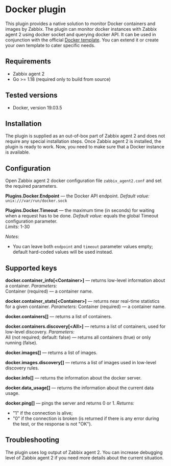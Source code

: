 # Docker plugin
This plugin provides a native solution to monitor Docker
containers and images by Zabbix. 
The plugin can monitor docker instances with Zabbix agent 2 using docker socket
and querying docker API. It can be used in conjunction with the official 
[Docker template](https://git.zabbix.com/projects/ZBX/repos/zabbix/browse/templates/app/docker). 
You can extend it or create your own template to cater specific needs.

## Requirements
* Zabbix agent 2
* Go >= 1.18 (required only to build from source)

## Tested versions
* Docker, version 19.03.5

## Installation
The plugin is supplied as an out-of-box part of Zabbix agent 2 and 
does not require any special installation steps. Once 
Zabbix agent 2 is installed, the plugin is ready to work. 
Now, you need to make sure that a Docker instance is available.

## Configuration
Open Zabbix agent 2 docker configuration file `zabbix_agent2.conf` and 
set the required parameters.

**Plugins.Docker.Endpoint** — the Docker API endpoint.
*Default value:* `unix:///var/run/docker.sock`    
 
**Plugins.Docker.Timeout** — the maximum time (in seconds) for 
waiting when a request has to be done.
*Default value:* equals the global Timeout configuration parameter.    
*Limits:* 1-30

*Notes*:  
* You can leave both `endpoint` and `timeout` parameter values empty;
default hard-coded values will be used instead. 
  
## Supported keys
**docker.container_info[\<Container\>]** — returns low-level information about a container.
*Parameters:*  
Container (required) — a container name.

**docker.container_stats[\<Container\>]** — returns near real-time statistics for a given container.
*Parameters:*
Container (required) — a container name.

**docker.containers[]** — returns a list of containers.

**docker.containers.discovery[\<All\>]** — returns a list of containers, 
used for low-level discovery.
*Parameters:*  
All (not required; default: false) — returns all containers (true) or only running (false).

**docker.images[]** — returns a list of images.

**docker.images.discovery[]** — returns a list of images used in low-level discovery rules.

**docker.info[]** — returns the information about the docker server.

**docker.data_usage[]** — returns the information about the current data usage.

**docker.ping[]** — pings the server and returns 0 or 1.
*Returns:*
- "1" if the connection is alive;
- "0" if the connection is broken (is returned if there is any error during the test, or the response is not "OK").

## Troubleshooting
The plugin uses log output of Zabbix agent 2. You can increase debugging level of Zabbix agent 2 
if you need more details about the current situation.
